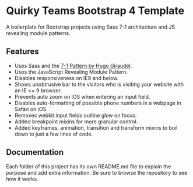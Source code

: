 # Quirky Teams Bootstrap 4 Template

A boilerplate for Bootstrap projects using Sass 7-1 architecture and JS revealing module patterns.

## Features

* Uses Sass and the [7-1 Pattern by Hugo Giraudel](http://sass-guidelin.es/#the-7-1-pattern).
* Uses the JavaScript Revealing Module Pattern.
* Disables responsiveness on IE9 and below.
* Shows unobtrusive bar to the visitors who is visiting your website with an IE <= 9 browser.
* Prevents auto zoom on iOS when entering an input field.
* Disables auto-formatting of possible phone numbers in a webpage in Safari on iOS.
* Removes webkit input fields outline glow on focus.
* Added breakpoint mixins for more granular control.
* Added keyframes, animation, transition and transform mixins to boil down to just a few lines of code.

## Documentation

Each folder of this project has its own README.md file to explain the purpose and add extra information. Be sure to browse the repository to see how it works.
